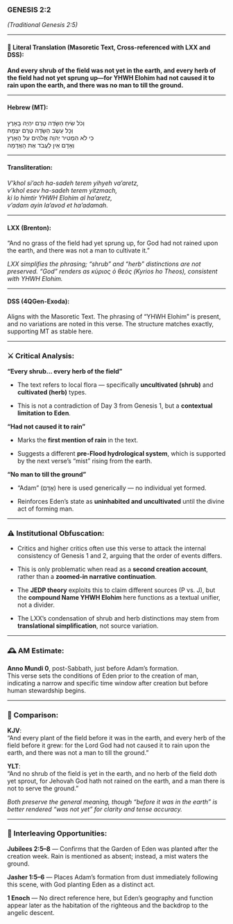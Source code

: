 ### **GENESIS 2:2**

_(Traditional Genesis 2:5)_

---

#### 📜 Literal Translation (Masoretic Text, Cross-referenced with LXX and DSS):

**And every shrub of the field was not yet in the earth, and every herb of the field had not yet sprung up—for YHWH Elohim had not caused it to rain upon the earth, and there was no man to till the ground.**

---

#### Hebrew (MT):

וְכֹל שִׂיחַ הַשָּׂדֶה טֶרֶם יִהְיֶה בָאָרֶץ  
וְכָל עֵשֶׂב הַשָּׂדֶה טֶרֶם יִצְמָח  
כִּי לֹא הִמְטִיר יְהוָה אֱלֹהִים עַל הָאָרֶץ  
וְאָדָם אַיִן לַעֲבֹד אֶת הָאֲדָמָה

---

#### Transliteration:

_V’khol si’ach ha-sadeh terem yihyeh va’aretz,  
v’khol esev ha-sadeh terem yitzmach,  
ki lo himtir YHWH Elohim al ha’aretz,  
v’adam ayin la’avod et ha’adamah._

---

#### LXX (Brenton):

“And no grass of the field had yet sprung up, for God had not rained upon the earth, and there was not a man to cultivate it.”

_LXX simplifies the phrasing; “shrub” and “herb” distinctions are not preserved. “God” renders as κύριος ὁ θεός (Kyrios ho Theos), consistent with YHWH Elohim._

---

#### DSS (4QGen-Exoda):

Aligns with the Masoretic Text. The phrasing of “YHWH Elohim” is present, and no variations are noted in this verse. The structure matches exactly, supporting MT as stable here.

---

### ⚔️ Critical Analysis:

**“Every shrub… every herb of the field”**

- The text refers to local flora — specifically **uncultivated (shrub)** and **cultivated (herb)** types.
    
- This is not a contradiction of Day 3 from Genesis 1, but a **contextual limitation to Eden**.
    

**“Had not caused it to rain”**

- Marks the **first mention of rain** in the text.
    
- Suggests a different **pre-Flood hydrological system**, which is supported by the next verse’s “mist” rising from the earth.
    

**“No man to till the ground”**

- “Adam” (אָדָם) here is used generically — no individual yet formed.
    
- Reinforces Eden’s state as **uninhabited and uncultivated** until the divine act of forming man.
    

---

### ⚠️ Institutional Obfuscation:

- Critics and higher critics often use this verse to attack the internal consistency of Genesis 1 and 2, arguing that the order of events differs.
    
- This is only problematic when read as a **second creation account**, rather than a **zoomed-in narrative continuation**.
    
- The **JEDP theory** exploits this to claim different sources (P vs. J), but the **compound Name YHWH Elohim** here functions as a textual unifier, not a divider.
    
- The LXX’s condensation of shrub and herb distinctions may stem from **translational simplification**, not source variation.
    

---

### 🕰️ AM Estimate:

**Anno Mundi 0**, post-Sabbath, just before Adam’s formation.  
This verse sets the conditions of Eden prior to the creation of man, indicating a narrow and specific time window after creation but before human stewardship begins.

---

### 📖 Comparison:

**KJV**:  
“And every plant of the field before it was in the earth, and every herb of the field before it grew: for the Lord God had not caused it to rain upon the earth, and there was not a man to till the ground.”

**YLT**:  
“And no shrub of the field is yet in the earth, and no herb of the field doth yet sprout, for Jehovah God hath not rained on the earth, and a man there is not to serve the ground.”

_Both preserve the general meaning, though “before it was in the earth” is better rendered “was not yet” for clarity and tense accuracy._

---

### 🔗 Interleaving Opportunities:

**Jubilees 2:5–8** — Confirms that the Garden of Eden was planted after the creation week. Rain is mentioned as absent; instead, a mist waters the ground.

**Jasher 1:5–6** — Places Adam’s formation from dust immediately following this scene, with God planting Eden as a distinct act.

**1 Enoch** — No direct reference here, but Eden’s geography and function appear later as the habitation of the righteous and the backdrop to the angelic descent.